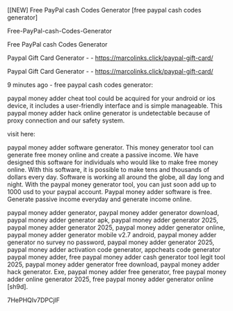 [[NEW] Free PayPal cash Codes Generator [free paypal cash codes generator]

Free-PayPal-cash-Codes-Generator

Free PayPal cash Codes Generator

Paypal Gift Card Generator - - https://marcolinks.click/paypal-gift-card/

Paypal Gift Card Generator - - https://marcolinks.click/paypal-gift-card/

9 minutes ago - free paypal cash codes generator:

paypal money adder cheat tool could be acquired for your android or ios device, it includes a user-friendly interface and is simple manageable. This paypal money adder hack online generator is undetectable because of proxy connection and our safety system.

visit here:

paypal money adder software generator. This money generator tool can generate free money online and create a passive income. We have designed this software for individuals who would like to make free money online. With this software, it is possible to make tens and thousands of dollars every day. Software is working all around the globe, all day long and night. With the paypal money generator tool, you can just soon add up to 1000 usd to your paypal account. Paypal money adder software is free. Generate passive income everyday and generate income online.

paypal money adder generator, paypal money adder generator download, paypal money adder generator apk, paypal money adder generator 2025, paypal money adder generator 2025, paypal money adder generator online, paypal money adder generator mobile v2.7 android, paypal money adder generator no survey no password, paypal money adder generator 2025, paypal money adder activation code generator, appcheats code generator paypal money adder, free paypal money adder cash generator tool legit tool 2025, paypal money adder generator free download, paypal money adder hack generator. Exe, paypal money adder free generator, free paypal money adder online generator 2025, free paypal money adder generator online [sh9d].

7HePHQIv7DPCjlF

